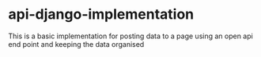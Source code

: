 # api-django-implementation
This is a basic implementation for posting data to a page using an open api end point and keeping the data organised
